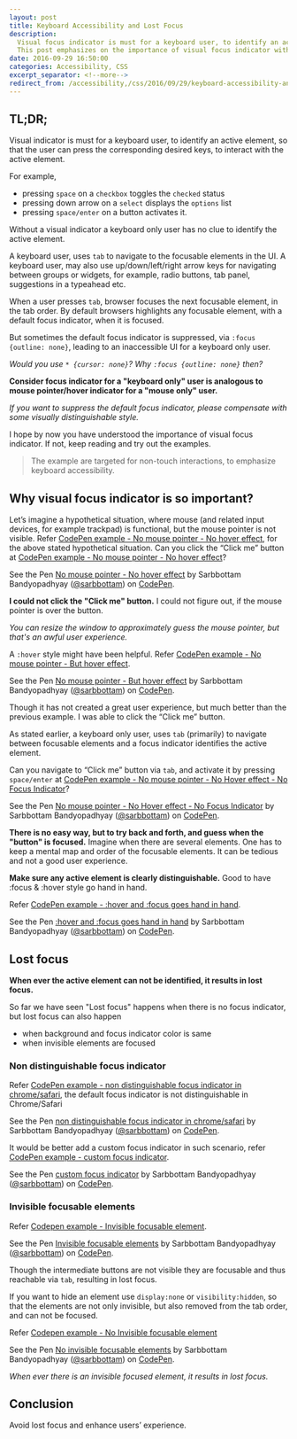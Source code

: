 ```yaml
---
layout: post
title: Keyboard Accessibility and Lost Focus
description:
  Visual focus indicator is must for a keyboard user, to identify an active element, so that the user can press the corresponding desired keys, to interact with the active element.
  This post emphasizes on the importance of visual focus indicator with examples.
date: 2016-09-29 16:50:00
categories: Accessibility, CSS
excerpt_separator: <!--more-->
redirect_from: /accessibility,/css/2016/09/29/keyboard-accessibility-and-lost-focus/
---
```


## TL;DR;

Visual indicator is must for a keyboard user, to identify an active element, so that the user can press the corresponding desired keys, to interact with the active element.

For example,

* pressing `space` on a `checkbox` toggles the `checked` status
* pressing down arrow on a `select` displays the `options` list
* pressing `space/enter` on a button activates it.

Without a visual indicator a keyboard only user has no clue to identify the active element.

<!--more-->

A keyboard user, uses `tab` to navigate to the focusable elements in the UI.
A keyboard user, may also use up/down/left/right arrow keys for navigating between groups or widgets, for example, radio buttons, tab panel, suggestions in a typeahead etc.

When a user presses `tab`, browser focuses the next focusable element, in the tab order.
By default browsers highlights any focusable element, with a default focus indicator, when it is focused.

But sometimes the default focus indicator is suppressed, via `:focus {outline: none}`, leading to an inaccessible UI for a keyboard only user.

*Would you use `* {cursor: none}`? Why `:focus {outline: none}` then?*

**Consider focus indicator for a "keyboard only" user is analogous to mouse pointer/hover indicator for a "mouse only" user.**

_If you want to suppress the default focus indicator, please compensate with some visually distinguishable style._

I hope by now you have understood the importance of visual focus indicator. If not, keep reading and try out the examples.

> The example are targeted for non-touch interactions, to emphasize keyboard accessibility.

## Why visual focus indicator is so important?

Let’s imagine a hypothetical situation, where mouse (and related input devices, for example trackpad) is functional, but the mouse pointer is not visible.
Refer [CodePen example - No mouse pointer - No hover effect](http://codepen.io/sarbbottam/full/WGAGXZ/), for the above stated hypothetical situation. Can you click the “Click me” button at [CodePen example - No mouse pointer - No hover effect](http://codepen.io/sarbbottam/full/WGAGXZ/)?

<p data-height="650" data-theme-id="0" data-slug-hash="WGAGXZ" data-default-tab="result" data-user="sarbbottam" data-embed-version="2" class="codepen">See the Pen <a href="http://codepen.io/sarbbottam/pen/WGAGXZ/">No mouse pointer - No hover effect</a> by Sarbbottam Bandyopadhyay (<a href="http://codepen.io/sarbbottam">@sarbbottam</a>) on <a href="http://codepen.io">CodePen</a>.</p>
<script async src="//assets.codepen.io/assets/embed/ei.js"></script>

**I could not click the "Click me" button.**
I could not figure out, if the mouse pointer is over the button.

 _You can resize the window to approximately guess the mouse pointer, but that's an awful user experience._

A `:hover` style might have been helpful.
Refer [CodePen example - No mouse pointer - But hover effect](http://codepen.io/sarbbottam/full/mAVAXQ/).

<p data-height="650" data-theme-id="0" data-slug-hash="mAVAXQ" data-default-tab="result" data-user="sarbbottam" data-embed-version="2" class="codepen">See the Pen <a href="http://codepen.io/sarbbottam/pen/mAVAXQ/">No mouse pointer - But hover effect</a> by Sarbbottam Bandyopadhyay (<a href="http://codepen.io/sarbbottam">@sarbbottam</a>) on <a href="http://codepen.io">CodePen</a>.</p>
<script async src="//assets.codepen.io/assets/embed/ei.js"></script>

Though it has not created a great user experience, but much better than the previous example. I was able to click the “Click me” button.

As stated earlier, a keyboard only user, uses `tab` (primarily) to navigate between focusable elements and a focus indicator identifies  the active element.

Can you navigate to “Click me” button via `tab`, and activate it by pressing `space/enter` at [CodePen example - No mouse pointer - No Hover effect  - No Focus Indicator](http://codepen.io/sarbbottam/full/JRGRqv/)?

<p data-height="760" data-theme-id="0" data-slug-hash="JRGRqv" data-default-tab="result" data-user="sarbbottam" data-embed-version="2" class="codepen">See the Pen <a href="http://codepen.io/sarbbottam/pen/JRGRqv/">No mouse pointer - No Hover effect  - No Focus Indicator</a> by Sarbbottam Bandyopadhyay (<a href="http://codepen.io/sarbbottam">@sarbbottam</a>) on <a href="http://codepen.io">CodePen</a>.</p>
<script async src="//assets.codepen.io/assets/embed/ei.js"></script>

**There is no easy way, but to try back and forth, and guess when the "button" is focused.**
Imagine when there are several elements. One has to keep a mental map and order of the focusable elements. It can be tedious and not a good user experience.

**Make sure any active element is clearly distinguishable.** Good to have :focus & :hover style go hand in hand.

Refer [CodePen example - :hover and :focus goes hand in hand](http://codepen.io/sarbbottam/full/XjXjLz/).

<p data-height="700" data-theme-id="0" data-slug-hash="XjXjLz" data-default-tab="result" data-user="sarbbottam" data-embed-version="2" class="codepen">See the Pen <a href="http://codepen.io/sarbbottam/pen/XjXjLz/">:hover and :focus goes hand in hand</a> by Sarbbottam Bandyopadhyay (<a href="http://codepen.io/sarbbottam">@sarbbottam</a>) on <a href="http://codepen.io">CodePen</a>.</p>
<script async src="//assets.codepen.io/assets/embed/ei.js"></script>

## Lost focus

**When ever the active element can not be identified, it results in lost focus.**

So far we have seen "Lost focus" happens when there is no focus indicator, but lost focus can also happen
- when background and focus indicator color is same
- when invisible elements are focused

### Non distinguishable focus indicator

Refer [CodePen example - non distinguishable focus indicator in chrome/safari](http://codepen.io/sarbbottam/full/yaJXkx/), the default focus indicator is not distinguishable in Chrome/Safari

<p data-height="500" data-theme-id="0" data-slug-hash="yaJXkx" data-default-tab="result" data-user="sarbbottam" data-embed-version="2" class="codepen">See the Pen <a href="http://codepen.io/sarbbottam/pen/yaJXkx/">non distinguishable focus indicator in chrome/safari</a> by Sarbbottam Bandyopadhyay (<a href="http://codepen.io/sarbbottam">@sarbbottam</a>) on <a href="http://codepen.io">CodePen</a>.</p>
<script async src="//assets.codepen.io/assets/embed/ei.js"></script>

It would be better add a custom focus indicator in such scenario, refer [CodePen example - custom focus indicator](http://codepen.io/sarbbottam/full/YGxYpa/).

<p data-height="500" data-theme-id="0" data-slug-hash="YGxYpa" data-default-tab="result" data-user="sarbbottam" data-embed-version="2" class="codepen">See the Pen <a href="http://codepen.io/sarbbottam/pen/YGxYpa/">custom focus indicator</a> by Sarbbottam Bandyopadhyay (<a href="http://codepen.io/sarbbottam">@sarbbottam</a>) on <a href="http://codepen.io">CodePen</a>.</p>
<script async src="//assets.codepen.io/assets/embed/ei.js"></script>

### Invisible focusable elements

Refer [Codepen example - Invisible focusable element](http://codepen.io/sarbbottam/full/LRjZoB/).

<p data-height="500" data-theme-id="0" data-slug-hash="LRjZoB" data-default-tab="result" data-user="sarbbottam" data-embed-version="2" class="codepen">See the Pen <a href="http://codepen.io/sarbbottam/pen/LRjZoB/">Invisible focusable elements</a> by Sarbbottam Bandyopadhyay (<a href="http://codepen.io/sarbbottam">@sarbbottam</a>) on <a href="http://codepen.io">CodePen</a>.</p>
<script async src="//assets.codepen.io/assets/embed/ei.js"></script>

Though the intermediate buttons are not visible they are focusable and thus reachable via `tab`, resulting in lost focus.

If you want to hide an element use `display:none` or `visibility:hidden`,
so that the elements are not only invisible, but also removed from the tab order, and can not be focused.

Refer [Codepen example - No Invisible focusable element](http://codepen.io/sarbbottam/full/mArXyY/)

<p data-height="500" data-theme-id="0" data-slug-hash="mArXyY" data-default-tab="result" data-user="sarbbottam" data-embed-version="2" class="codepen">See the Pen <a href="http://codepen.io/sarbbottam/pen/mArXyY/">No invisible focusable elements</a> by Sarbbottam Bandyopadhyay (<a href="http://codepen.io/sarbbottam">@sarbbottam</a>) on <a href="http://codepen.io">CodePen</a>.</p>
<script async src="//assets.codepen.io/assets/embed/ei.js"></script>

_When ever there is an invisible focused element, it results in lost focus._


## Conclusion

Avoid lost focus and enhance users’ experience.
